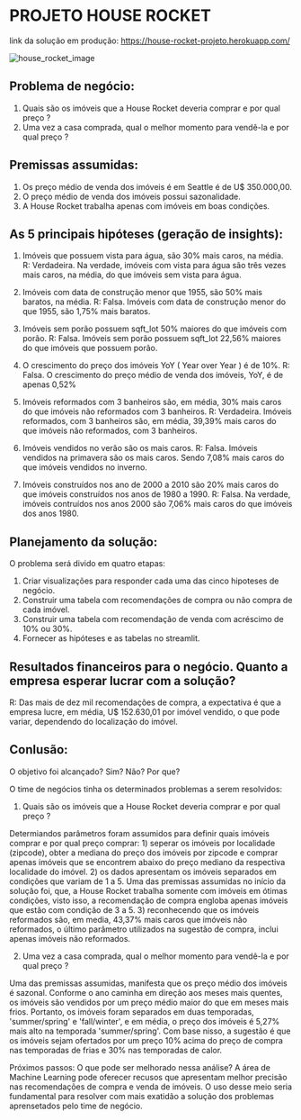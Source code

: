 # PROJETO HOUSE ROCKET

link da solução em produção: https://house-rocket-projeto.herokuapp.com/

![house_rocket_image](https://user-images.githubusercontent.com/81040797/143085318-13af98c3-5e0e-44e2-a8c1-e2f0fcb619fc.jpg)

## Problema de negócio: 
1. Quais são os imóveis que a House Rocket deveria comprar e por qual preço ?
2. Uma vez a casa comprada, qual o melhor momento para vendê-la e por qual preço ?

## Premissas assumidas:
1. Os preço médio de venda dos imóveis é em Seattle é de U$ 350.000,00.
2. O preço médio de venda dos imóveis possui sazonalidade.
3. A House Rocket trabalha apenas com imóveis em boas condições.

## As 5 principais hipóteses (geração de insights):

1. Imóveis que possuem vista para água, são 30% mais caros, na média.
R: Verdadeira. Na verdade, imóveis com vista para água são três vezes mais caros, na média, do que imóveis sem vista para água.

2. Imóveis com data de construção menor que 1955, são 50% mais baratos, na média.
R: Falsa. Imóveis com data de construção menor do que 1955, são 1,75% mais baratos.

3. Imóveis sem porão possuem sqft_lot 50% maiores do que imóveis com porão.
R: Falsa. Imóveis sem porão possuem sqft_lot 22,56% maiores do que imóveis que possuem porão. 


4. O crescimento do preço dos imóveis YoY ( Year over Year ) é de 10%.
R: Falsa. O crescimento do preço médio de venda dos imóveis, YoY, é de apenas 0,52%

5. Imóveis reformados com 3 banheiros são, em média, 30% mais caros do que imóveis não reformados com 3 banheiros.
R: Verdadeira. Imóveis reformados, com 3 banheiros são, em média, 39,39% mais caros do que imóveis não reformados, com 3 banheiros.

6. Imóveis vendidos no verão são os mais caros.
R: Falsa. Imóveis vendidos na primavera são os mais caros. Sendo 7,08% mais caros do que imóveis vendidos no inverno.

7. Imóveis construídos nos ano de 2000 a 2010 são 20% mais caros do que imóveis construídos nos anos de 1980 a 1990.
R: Falsa. Na verdade, imóveis contruídos nos anos 2000 são 7,06% mais caros do que imóveis dos anos 1980. 

## Planejamento da solução:

O problema será divido em quatro etapas:

1. Criar visualizações para responder cada uma das cinco hipoteses de negócio.
2. Construir uma tabela com recomendações de compra ou não compra de cada imóvel.
3. Construir uma tabela com recomendação de venda com acréscimo de 10% ou 30%.
4. Fornecer as hipóteses e as tabelas no streamlit.

## Resultados financeiros para o negócio. Quanto a empresa esperar lucrar com a solução?

R: Das mais de dez mil recomendações de compra, a expectativa é que a empresa lucre, em média, U$ 152.630,01 por imóvel vendido, o que pode variar, dependendo do localização do imóvel. 

## Conlusão:

O objetivo foi alcançado? Sim? Não? Por que?

O time de negócios tinha os determinados problemas a serem resolvidos: 

1) Quais são os imóveis que a House Rocket deveria comprar e por qual preço ? 

Determiandos parâmetros foram assumidos para definir quais imóveis comprar e por qual preço comprar: 1) seperar os imóveis por localidade (zipcode), obter a mediana do preço dos imóveis por zipcode e comprar apenas imóveis que se encontrem abaixo do preço mediano da respectiva localidade do imóvel. 2) os dados apresentam os imóveis separados em condições que variam de 1 a 5. Uma das premissas assumidas no início da solução foi, que, a House Rocket trabalha somente com imóveis em ótimas condições, visto isso, a recomendação de compra engloba apenas imóveis que estão com condição de 3 a 5. 3) reconhecendo que os imóveis reformados são, em media, 43,37% mais caros que imóveis não reformados, o último parâmetro utilizados na sugestão de compra, inclui apenas imóveis não reformados.

2) Uma vez a casa comprada, qual o melhor momento para vendê-la e por qual preço ?

Uma das premissas assumidas, manifesta que os preço médio dos imóveis é sazonal. Conforme o ano caminha em direção aos meses mais quentes, os imóveis são vendidos por um preço médio maior do que em meses mais frios. Portanto, os imóveis foram separados em duas temporadas, 'summer/spring' e 'fall/winter', e em média, o preço dos imóveis é 5,27% mais alto na temporada 'summer/spring'. Com base nisso, a sugestão é que os imóveis sejam ofertados por um preço 10% acima do preço de compra nas temporadas de frias e 30% nas temporadas de calor.



Próximos passos:
O que pode ser melhorado nessa análise?
A área de Machine Learning pode oferecer recusos que apresentam melhor precisão nas recomendações de compra e venda de imóveis. O uso desse meio seria fundamental para resolver com mais exatidão a solução dos problemas aprensetados pelo time de negócio.

